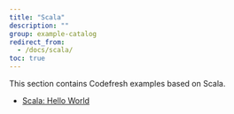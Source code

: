 ```yaml
---
title: "Scala"
description: ""
group: example-catalog
redirect_from:
  - /docs/scala/
toc: true
---
```

This section contains Codefresh examples based on Scala.
- [Scala: Hello World]({{site.baseurl}}/docs/learn-by-example/scala/scala-hello-world/)
